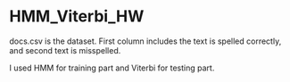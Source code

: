 # HMM_Viterbi_HW
docs.csv is the dataset. First column includes the text is spelled correctly, and second text is misspelled.

I used HMM for training part and Viterbi for testing part.
